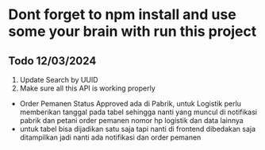 # Dont forget to npm install and use some your brain with run this project

## Todo 12/03/2024

1. Update Search by UUID
2. Make sure all this API is working properly

- Order Pemanen
  Status Approved ada di Pabrik,
  untuk Logistik perlu memberikan tanggal pada tabel sehingga nanti yang muncul di notifikasi pabrik dan petani order pemanen nomor hp logistik dan data lainnya
- untuk tabel bisa dijadikan satu saja tapi nanti di frontend dibedakan saja ditampilkan jadi nanti ada notifikasi dan order pemanen

